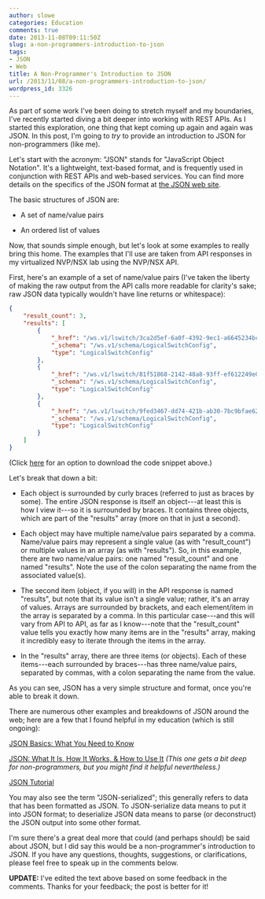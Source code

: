 ```yaml
---
author: slowe
categories: Education
comments: true
date: 2013-11-08T09:11:50Z
slug: a-non-programmers-introduction-to-json
tags:
- JSON
- Web
title: A Non-Programmer's Introduction to JSON
url: /2013/11/08/a-non-programmers-introduction-to-json/
wordpress_id: 3326
---
```


As part of some work I've been doing to stretch myself and my boundaries, I've recently started diving a bit deeper into working with REST APIs. As I started this exploration, one thing that kept coming up again and again was JSON. In this post, I'm going to _try_ to provide an introduction to JSON for non-programmers (like me).

Let's start with the acronym: "JSON" stands for "JavaScript Object Notation". It's a lightweight, text-based format, and is frequently used in conjunction with REST APIs and web-based services. You can find more details on the specifics of the JSON format at [the JSON web site](http://json.org/).

The basic structures of JSON are:

* A set of name/value pairs

* An ordered list of values

Now, that sounds simple enough, but let's look at some examples to really bring this home. The examples that I'll use are taken from API responses in my virtualized NVP/NSX lab using the NVP/NSX API.

First, here's an example of a set of name/value pairs (I've taken the liberty of making the raw output from the API calls more readable for clarity's sake; raw JSON data typically wouldn't have line returns or whitespace):

``` json
{
    "result_count": 3, 
    "results": [
        {
            "_href": "/ws.v1/lswitch/3ca2d5ef-6a0f-4392-9ec1-a6645234bc55", 
            "_schema": "/ws.v1/schema/LogicalSwitchConfig", 
            "type": "LogicalSwitchConfig"
        }, 
        {
            "_href": "/ws.v1/lswitch/81f51868-2142-48a8-93ff-ef612249e025", 
            "_schema": "/ws.v1/schema/LogicalSwitchConfig", 
            "type": "LogicalSwitchConfig"
        }, 
        {
            "_href": "/ws.v1/lswitch/9fed3467-dd74-421b-ab30-7bc9bfae6248", 
            "_schema": "/ws.v1/schema/LogicalSwitchConfig", 
            "type": "LogicalSwitchConfig"
        }
    ]
}
```

(Click [here](https://gist.github.com/scottslowe/7370142) for an option to download the code snippet above.)

Let's break that down a bit:

* Each object is surrounded by curly braces (referred to just as braces by some). The entire JSON response is itself an object---at least this is how I view it---so it is surrounded by braces. It contains three objects, which are part of the "results" array (more on that in just a second).

* Each object may have multiple name/value pairs separated by a comma. Name/value pairs may represent a single value (as with "result_count") or multiple values in an array (as with "results"). So, in this example, there are two name/value pairs: one named "result_count" and one named "results". Note the use of the colon separating the name from the associated value(s).

* The second item (object, if you will) in the API response is named "results", but note that its value isn't a single value; rather, it's an array of values. Arrays are surrounded by brackets, and each element/item in the array is separated by a comma. In this particular case---and this will vary from API to API, as far as I know---note that the "result_count" value tells you exactly how many items are in the "results" array, making it incredibly easy to iterate through the items in the array.

* In the "results" array, there are three items (or objects). Each of these items---each surrounded by braces---has three name/value pairs, separated by commas, with a colon separating the name from the value.

As you can see, JSON has a very simple structure and format, once you're able to break it down.

There are numerous other examples and breakdowns of JSON around the web; here are a few that I found helpful in my education (which is still ongoing):

[JSON Basics: What You Need to Know](http://www.elated.com/articles/json-basics/)  

[JSON: What It Is, How It Works, & How to Use It](http://www.copterlabs.com/blog/json-what-it-is-how-it-works-how-to-use-it/) _(This one gets a bit deep for non-programmers, but you might find it helpful nevertheless.)_  

[JSON Tutorial](http://www.w3resource.com/JSON/introduction.php)

You may also see the term "JSON-serialized"; this generally refers to data that has been formatted as JSON. To JSON-serialize data means to put it into JSON format; to deserialize JSON data means to parse (or deconstruct) the JSON output into some other format.

I'm sure there's a great deal more that could (and perhaps should) be said about JSON, but I did say this would be a non-programmer's introduction to JSON. If you have any questions, thoughts, suggestions, or clarifications, please feel free to speak up in the comments below.

**UPDATE:** I've edited the text above based on some feedback in the comments. Thanks for your feedback; the post is better for it!
